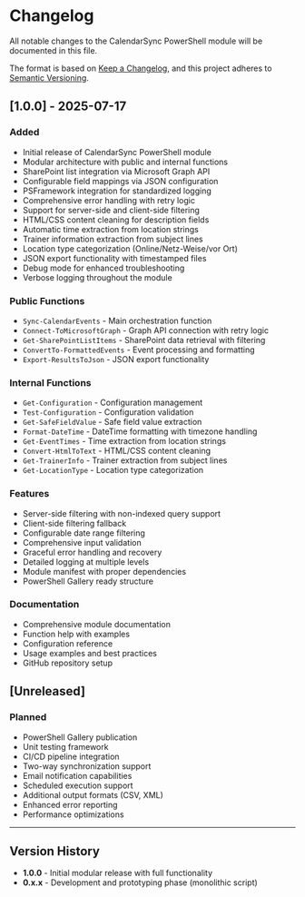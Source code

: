 # Changelog

All notable changes to the CalendarSync PowerShell module will be documented in this file.

The format is based on [Keep a Changelog](https://keepachangelog.com/en/1.0.0/),
and this project adheres to [Semantic Versioning](https://semver.org/spec/v2.0.0.html).

## [1.0.0] - 2025-07-17

### Added
- Initial release of CalendarSync PowerShell module
- Modular architecture with public and internal functions
- SharePoint list integration via Microsoft Graph API
- Configurable field mappings via JSON configuration
- PSFramework integration for standardized logging
- Comprehensive error handling with retry logic
- Support for server-side and client-side filtering
- HTML/CSS content cleaning for description fields
- Automatic time extraction from location strings
- Trainer information extraction from subject lines
- Location type categorization (Online/Netz-Weise/vor Ort)
- JSON export functionality with timestamped files
- Debug mode for enhanced troubleshooting
- Verbose logging throughout the module

### Public Functions
- `Sync-CalendarEvents` - Main orchestration function
- `Connect-ToMicrosoftGraph` - Graph API connection with retry logic
- `Get-SharePointListItems` - SharePoint data retrieval with filtering
- `ConvertTo-FormattedEvents` - Event processing and formatting
- `Export-ResultsToJson` - JSON export functionality

### Internal Functions
- `Get-Configuration` - Configuration management
- `Test-Configuration` - Configuration validation
- `Get-SafeFieldValue` - Safe field value extraction
- `Format-DateTime` - DateTime formatting with timezone handling
- `Get-EventTimes` - Time extraction from location strings
- `Convert-HtmlToText` - HTML/CSS content cleaning
- `Get-TrainerInfo` - Trainer extraction from subject lines
- `Get-LocationType` - Location type categorization

### Features
- Server-side filtering with non-indexed query support
- Client-side filtering fallback
- Configurable date range filtering
- Comprehensive input validation
- Graceful error handling and recovery
- Detailed logging at multiple levels
- Module manifest with proper dependencies
- PowerShell Gallery ready structure

### Documentation
- Comprehensive module documentation
- Function help with examples
- Configuration reference
- Usage examples and best practices
- GitHub repository setup

## [Unreleased]

### Planned
- PowerShell Gallery publication
- Unit testing framework
- CI/CD pipeline integration
- Two-way synchronization support
- Email notification capabilities
- Scheduled execution support
- Additional output formats (CSV, XML)
- Enhanced error reporting
- Performance optimizations

---

## Version History

- **1.0.0** - Initial modular release with full functionality
- **0.x.x** - Development and prototyping phase (monolithic script)
